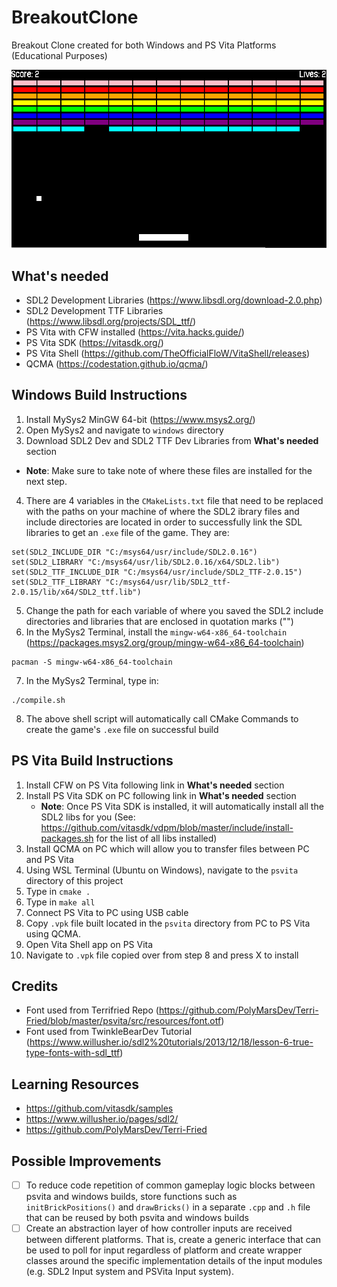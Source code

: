# BreakoutClone
Breakout Clone created for both Windows and PS Vita Platforms (Educational Purposes)

![image](preview/preview.png)

## What's needed
* SDL2 Development Libraries (https://www.libsdl.org/download-2.0.php)
* SDL2 Development TTF Libraries (https://www.libsdl.org/projects/SDL_ttf/)
* PS Vita with CFW installed (https://vita.hacks.guide/)
* PS Vita SDK (https://vitasdk.org/)
* PS Vita Shell (https://github.com/TheOfficialFloW/VitaShell/releases)
* QCMA (https://codestation.github.io/qcma/)

## Windows Build Instructions
1. Install MySys2 MinGW 64-bit (https://www.msys2.org/)
2. Open MySys2 and navigate to `windows` directory
3. Download SDL2 Dev and SDL2 TTF Dev Libraries from **What's needed** section
  * **Note**: Make sure to take note of where these files are installed for the next step.
4. There are 4 variables in the `CMakeLists.txt` file that need to be replaced with the paths on your machine of where the SDL2 ibrary files and include directories are located in order to successfully link the SDL libraries to get an `.exe` file of the game. They are:
```
set(SDL2_INCLUDE_DIR "C:/msys64/usr/include/SDL2.0.16")
set(SDL2_LIBRARY "C:/msys64/usr/lib/SDL2.0.16/x64/SDL2.lib")
set(SDL2_TTF_INCLUDE_DIR "C:/msys64/usr/include/SDL2_TTF-2.0.15")
set(SDL2_TTF_LIBRARY "C:/msys64/usr/lib/SDL2_ttf-2.0.15/lib/x64/SDL2_ttf.lib")
```
5. Change the path for each variable of where you saved the SDL2 include directories and libraries that are enclosed in quotation marks ("")
6. In the MySys2 Terminal, install the `mingw-w64-x86_64-toolchain` (https://packages.msys2.org/group/mingw-w64-x86_64-toolchain)
```
pacman -S mingw-w64-x86_64-toolchain
```
7. In the MySys2 Terminal, type in:
```
./compile.sh
```
8. The above shell script will automatically call CMake Commands to create the game's `.exe` file on successful build



## PS Vita Build Instructions
1. Install CFW on PS Vita following link in **What's needed** section
2. Install PS Vita SDK on PC following link in **What's needed** section
   * **Note**: Once PS Vita SDK is installed, it will automatically install all the SDL2 libs for you (See: https://github.com/vitasdk/vdpm/blob/master/include/install-packages.sh for the list of all libs installed)
3. Install QCMA on PC which will allow you to transfer files between PC and PS Vita
4. Using WSL Terminal (Ubuntu on Windows), navigate to the `psvita` directory of this project
5. Type in `cmake .`
6. Type in `make all`
7. Connect PS Vita to PC using USB cable
8. Copy `.vpk` file built located in the `psvita` directory from PC to PS Vita using QCMA.
9. Open Vita Shell app on PS Vita
10. Navigate to `.vpk` file copied over from step 8 and press X to install

## Credits
* Font used from Terrifried Repo (https://github.com/PolyMarsDev/Terri-Fried/blob/master/psvita/src/resources/font.otf)
* Font used from TwinkleBearDev Tutorial (https://www.willusher.io/sdl2%20tutorials/2013/12/18/lesson-6-true-type-fonts-with-sdl_ttf)

## Learning Resources
* https://github.com/vitasdk/samples
* https://www.willusher.io/pages/sdl2/
* https://github.com/PolyMarsDev/Terri-Fried


## Possible Improvements
- [ ] To reduce code repetition of common gameplay logic blocks between psvita and windows builds, store functions such as `initBrickPositions()` and `drawBricks()` in a separate `.cpp` and `.h` file that can be reused by both psvita and windows builds
- [ ] Create an abstraction layer of how controller inputs are received between different platforms. That is, create a generic interface that can be used to poll for input regardless of platform and create wrapper classes around the specific implementation details of the input modules (e.g. SDL2 Input system and PSVita Input system).
